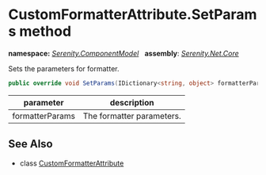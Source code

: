 # CustomFormatterAttribute.SetParams method
**namespace:** *[Serenity.ComponentModel](../../README.md#serenity.componentmodel-namespace)*   **assembly**: *[Serenity.Net.Core](../../README.md)*

Sets the parameters for formatter.

```csharp
public override void SetParams(IDictionary<string, object> formatterParams)
```

| parameter | description |
| --- | --- |
| formatterParams | The formatter parameters. |

## See Also

* class [CustomFormatterAttribute](../CustomFormatterAttribute.md)